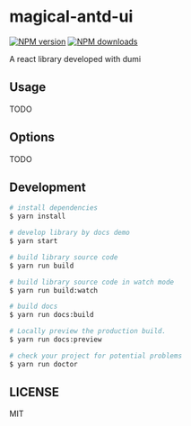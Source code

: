 # magical-antd-ui

[![NPM version](https://img.shields.io/npm/v/magical-antd-ui.svg?style=flat)](https://npmjs.org/package/magical-antd-ui) [![NPM downloads](http://img.shields.io/npm/dm/magical-antd-ui.svg?style=flat)](https://npmjs.org/package/magical-antd-ui)

A react library developed with dumi

## Usage

TODO

## Options

TODO

## Development

```bash
# install dependencies
$ yarn install

# develop library by docs demo
$ yarn start

# build library source code
$ yarn run build

# build library source code in watch mode
$ yarn run build:watch

# build docs
$ yarn run docs:build

# Locally preview the production build.
$ yarn run docs:preview

# check your project for potential problems
$ yarn run doctor
```

## LICENSE

MIT

